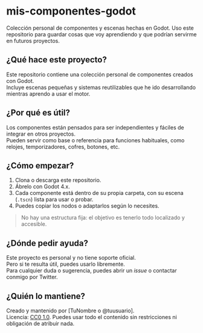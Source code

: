 # mis-componentes-godot
Colección personal de componentes y escenas hechas en Godot. Uso este repositorio para guardar cosas que voy aprendiendo y que podrían servirme en futuros proyectos.

## ¿Qué hace este proyecto?

Este repositorio contiene una colección personal de componentes creados con Godot.  
Incluye escenas pequeñas y sistemas reutilizables que he ido desarrollando mientras aprendo a usar el motor.

## ¿Por qué es útil?

Los componentes están pensados para ser independientes y fáciles de integrar en otros proyectos.  
Pueden servir como base o referencia para funciones habituales, como relojes, temporizadores, cofres, botones, etc.

## ¿Cómo empezar?

1. Clona o descarga este repositorio.
2. Ábrelo con Godot 4.x.
3. Cada componente está dentro de su propia carpeta, con su escena (`.tscn`) lista para usar o probar.
4. Puedes copiar los nodos o adaptarlos según lo necesites.

> No hay una estructura fija: el objetivo es tenerlo todo localizado y accesible.

## ¿Dónde pedir ayuda?

Este proyecto es personal y no tiene soporte oficial.  
Pero si te resulta útil, puedes usarlo libremente.  
Para cualquier duda o sugerencia, puedes abrir un *issue* o contactar conmigo por Twitter.

## ¿Quién lo mantiene?

Creado y mantenido por [TuNombre o @tuusuario].  
Licencia: [CC0 1.0](https://creativecommons.org/publicdomain/zero/1.0/). Puedes usar todo el contenido sin restricciones ni obligación de atribuir nada.
